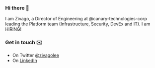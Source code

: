 ### Hi there 👋

I am Zivago, a Director of Engineering at @canary-technologies-corp leading the Platform team (Infrastructure, Security, DevEx and IT). I am HIRING!

### Get in touch ✉️

- On Twitter [@zivagolee](https://twitter.com/zivagolee)
- On [LinkedIn](https://www.linkedin.com/in/zivagolee/)

